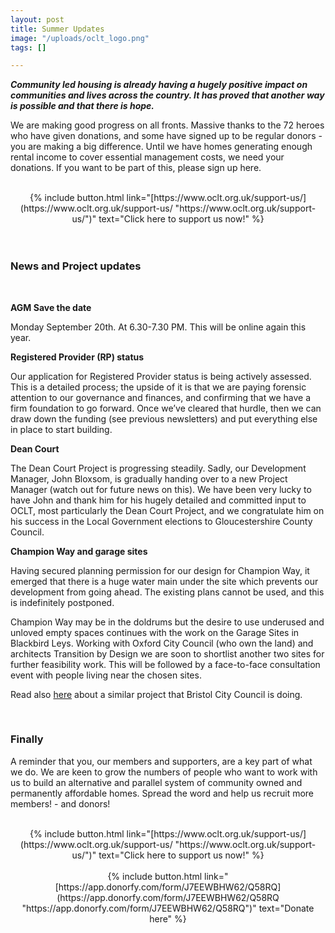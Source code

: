 ```yaml
---
layout: post
title: Summer Updates
image: "/uploads/oclt_logo.png"
tags: []

---
```

**_Community led housing is already having a hugely positive impact on communities and lives across the country. It has proved that another way is possible and that there is hope._**

We are making good progress on all fronts. Massive thanks to the 72 heroes who have given donations, and some have signed up to be regular donors - you are making a big difference. Until we have homes generating enough rental income to cover essential management costs, we need your donations. If you want to be part of this, please sign up here.

<br>

<center>{% include button.html link="[https://www.oclt.org.uk/support-us/](https://www.oclt.org.uk/support-us/ "https://www.oclt.org.uk/support-us/")" text="Click here to support us now!" %}</center> <br>

<br>

### News and Project updates

<br>

**AGM Save the date**

Monday September 20th. At 6.30-7.30 PM. This will be online again this year.

**Registered Provider (RP) status**

Our application for Registered Provider status is being actively assessed. This is a detailed process; the upside of it is that we are paying forensic attention to our governance and finances, and confirming that we have a firm foundation to go forward. Once we’ve cleared that hurdle, then we can draw down the funding (see previous newsletters) and put everything else in place to start building.

**Dean Court**

The Dean Court Project is progressing steadily. Sadly, our Development Manager, John Bloxsom, is gradually handing over to a new Project Manager (watch out for future news on this). We have been very lucky to have John and thank him for his hugely detailed and committed input to OCLT, most particularly the Dean Court Project, and we congratulate him on his success in the Local Government elections to Gloucestershire County Council.

**Champion Way and garage sites**

Having secured planning permission for our design for Champion Way, it emerged that there is a huge water main under the site which prevents our development from going ahead. The existing plans cannot be used, and this is indefinitely postponed.  
   
Champion Way may be in the doldrums but the desire to use underused and unloved empty spaces continues with the work on the Garage Sites in Blackbird Leys. Working with Oxford City Council (who own the land) and architects Transition by Design we are soon to shortlist another two sites for further feasibility work. This will be followed by a face-to-face consultation event with people living near the chosen sites.

Read also [here](https://oclt.us7.list-manage.com/track/click?u=705f7de83867afe997c4f8eba&id=d08bcb0149&e=551b15e2ce) about a similar project that Bristol City Council is doing.

<br>

### **Finally**

A reminder that you, our members and supporters, are a key part of what we do. We are keen to grow the numbers of people who want to work with us to build an alternative and parallel system of community owned and permanently affordable homes. Spread the word and help us recruit more members! - and donors!

<br>

<center>{% include button.html link="[https://www.oclt.org.uk/support-us/](https://www.oclt.org.uk/support-us/ "https://www.oclt.org.uk/support-us/")" text="Click here to support us now!" %}</center> <br>

<center>{% include button.html link="[https://app.donorfy.com/form/J7EEWBHW62/Q58RQ](https://app.donorfy.com/form/J7EEWBHW62/Q58RQ "https://app.donorfy.com/form/J7EEWBHW62/Q58RQ")" text="Donate here" %}</center>